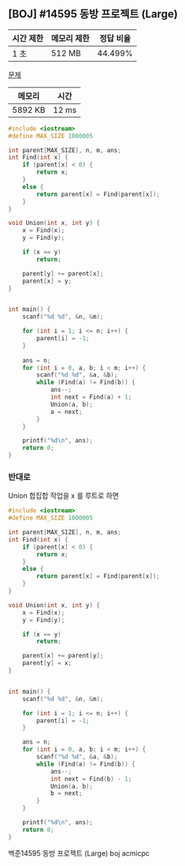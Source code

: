 ## [BOJ] #14595 동방 프로젝트 (Large)

| 시간 제한 | 메모리 제한 | 정답 비율 |
| --------- | ----------- | --------- |
| 1 초      | 512 MB      | 44.499%   |

[문제](https://www.acmicpc.net/problem/14595)





| 메모리  | 시간  |
| ------- | ----- |
| 5892 KB | 12 ms |

```c++
#include <iostream>
#define MAX_SIZE 1000005

int parent[MAX_SIZE], n, m, ans;
int Find(int x) {
	if (parent[x] < 0) {
		return x;
	}
	else {
		return parent[x] = Find(parent[x]);
	}
}

void Union(int x, int y) {
	x = Find(x);
	y = Find(y);

	if (x == y)
		return;

	parent[y] += parent[x];
	parent[x] = y;	
}


int main() {
	scanf("%d %d", &n, &m);

	for (int i = 1; i <= n; i++) {
		parent[i] = -1;
	}
	
	ans = n;
	for (int i = 0, a, b; i < m; i++) {
		scanf("%d %d", &a, &b);
		while (Find(a) != Find(b)) {
			ans--;
			int next = Find(a) + 1;
			Union(a, b);
			a = next;
		}
	}

	printf("%d\n", ans);
	return 0;
}
```



### 반대로

Union 합집합 작업을 x 를 루트로 하면

```c
#include <iostream>
#define MAX_SIZE 1000005

int parent[MAX_SIZE], n, m, ans;
int Find(int x) {
	if (parent[x] < 0) {
		return x;
	}
	else {
		return parent[x] = Find(parent[x]);
	}
}

void Union(int x, int y) {
	x = Find(x);
	y = Find(y);

	if (x == y)
		return;

	parent[x] += parent[y];
	parent[y] = x;
}


int main() {
	scanf("%d %d", &n, &m);

	for (int i = 1; i <= n; i++) {
		parent[i] = -1;
	}

	ans = n;
	for (int i = 0, a, b; i < m; i++) {
		scanf("%d %d", &a, &b);
		while (Find(a) != Find(b)) {
			ans--;
			int next = Find(b) - 1;
			Union(a, b);
			b = next;
		}
	}

	printf("%d\n", ans);
	return 0;
}
```





백준14595 동방 프로젝트 (Large) boj acmicpc

